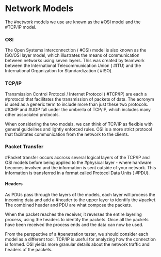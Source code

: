 # Network Models

The #network models we use are known as the #OSI model and the #TCP/IP model.

### OSI

The Open Systems Interconnection ( #OSI) model is also known as the ISO/OSI layer model, which illustrates the means of communication between networks using seven layers. This was created by teamwork between the International Telecommunication Union ( #ITU) and the International Organization for Standardization ( #ISO).

### TCP/IP

Transmission Control Protocol / Internet  Protocol  ( #TCP/IP) are each a #protocol that facilitates the transmission of packets of data. The acronym is used as a generic term to include more than just these two protocols. #ICMP and #UDP fall under the umbrella of TCP/IP, which includes many other associated protocols. 

When considering the two models, we can think of TCP/IP as flexible with general guidelines and lightly enforced rules. OSI is a more strict protocol that facilitates communication from the network to the clients.

### Packet Transfer

#Packet transfer occurs accross several logical layers of the TCP/IP and OSI models before being applied to the #physical layer - where hardware becomes involved and the information is sent outside of your network. This information is transferred in a format called Protocol Data Units ( #PDU).

#### Headers

As PDUs pass through the layers of the models, each layer will process the incoming data and add a #header to the upper layer to identify the #packet. The combined header and PDU are what compose the packets. 

When the packet reaches the receiver, it reverses the entire layering process, using the headers to identify the packets. Once all the packets have been received the process ends and the data can now be used.

From the perspective of a #penetration tester, we should consider each model as a different tool. TCP/IP is useful for analyzing how the connection is formed. OSI yields more granular details about the network traffic and headers of the packets.